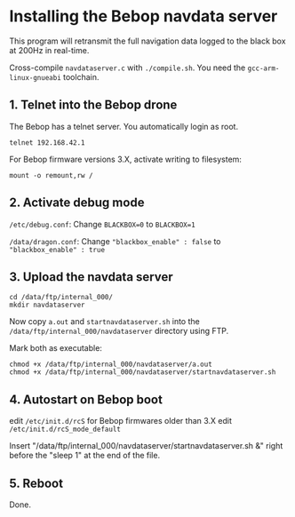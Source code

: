 # Installing the Bebop navdata server

This program will retransmit the full navigation data logged to the black box at 200Hz in real-time.

Cross-compile ``navdataserver.c`` with ``./compile.sh``. You need the ``gcc-arm-linux-gnueabi`` toolchain.

## 1. Telnet into the Bebop drone

The Bebop has a telnet server. You automatically login as root.

```
telnet 192.168.42.1
```

For Bebop firmware versions 3.X, activate writing to filesystem:
```
mount -o remount,rw /
```

## 2. Activate debug mode

``/etc/debug.conf``: Change ``BLACKBOX=0`` to ``BLACKBOX=1``

``/data/dragon.conf``: Change ``"blackbox_enable" : false`` to ``"blackbox_enable" : true``

## 3. Upload the navdata server

```
cd /data/ftp/internal_000/
mkdir navdataserver
```

Now copy ``a.out`` and ``startnavdataserver.sh`` into the ``/data/ftp/internal_000/navdataserver`` directory using FTP.

Mark both as executable:
```
chmod +x /data/ftp/internal_000/navdataserver/a.out
chmod +x /data/ftp/internal_000/navdataserver/startnavdataserver.sh
```

## 4. Autostart on Bebop boot

edit ``/etc/init.d/rcS`` for Bebop firmwares older than 3.X
edit ``/etc/init.d/rcS_mode_default``

Insert "/data/ftp/internal_000/navdataserver/startnavdataserver.sh &" right before the "sleep 1" at the end of the file.

## 5. Reboot

Done.
